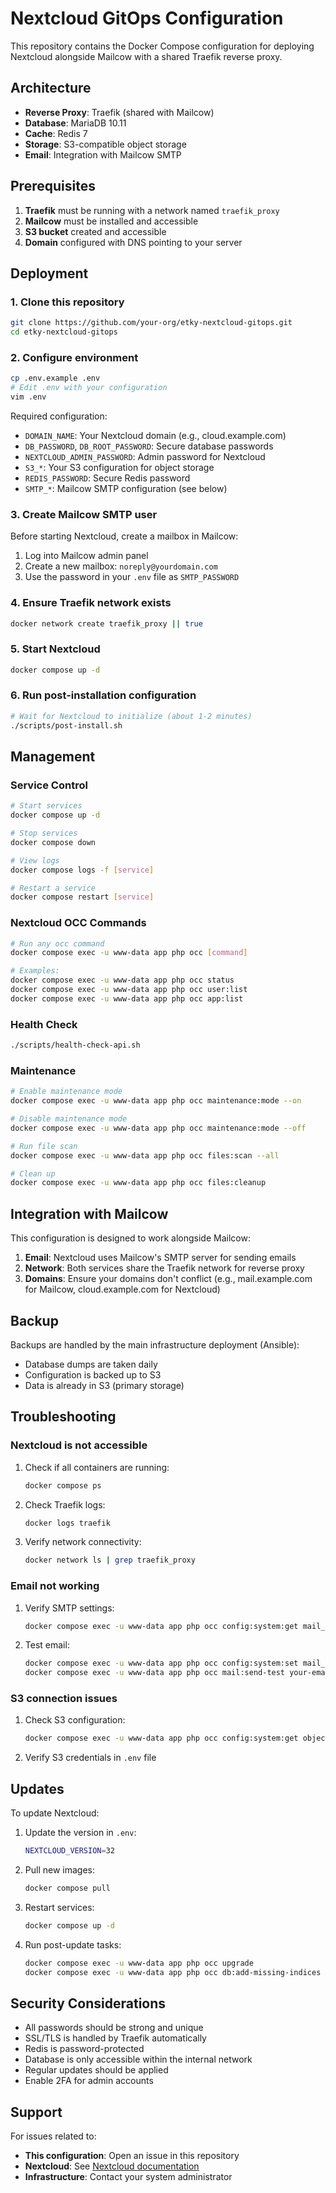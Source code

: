 # Nextcloud GitOps Configuration

This repository contains the Docker Compose configuration for deploying Nextcloud alongside Mailcow with a shared Traefik reverse proxy.

## Architecture

- **Reverse Proxy**: Traefik (shared with Mailcow)
- **Database**: MariaDB 10.11
- **Cache**: Redis 7
- **Storage**: S3-compatible object storage
- **Email**: Integration with Mailcow SMTP

## Prerequisites

1. **Traefik** must be running with a network named `traefik_proxy`
2. **Mailcow** must be installed and accessible
3. **S3 bucket** created and accessible
4. **Domain** configured with DNS pointing to your server

## Deployment

### 1. Clone this repository

```bash
git clone https://github.com/your-org/etky-nextcloud-gitops.git
cd etky-nextcloud-gitops
```

### 2. Configure environment

```bash
cp .env.example .env
# Edit .env with your configuration
vim .env
```

Required configuration:
- `DOMAIN_NAME`: Your Nextcloud domain (e.g., cloud.example.com)
- `DB_PASSWORD`, `DB_ROOT_PASSWORD`: Secure database passwords
- `NEXTCLOUD_ADMIN_PASSWORD`: Admin password for Nextcloud
- `S3_*`: Your S3 configuration for object storage
- `REDIS_PASSWORD`: Secure Redis password
- `SMTP_*`: Mailcow SMTP configuration (see below)

### 3. Create Mailcow SMTP user

Before starting Nextcloud, create a mailbox in Mailcow:

1. Log into Mailcow admin panel
2. Create a new mailbox: `noreply@yourdomain.com`
3. Use the password in your `.env` file as `SMTP_PASSWORD`

### 4. Ensure Traefik network exists

```bash
docker network create traefik_proxy || true
```

### 5. Start Nextcloud

```bash
docker compose up -d
```

### 6. Run post-installation configuration

```bash
# Wait for Nextcloud to initialize (about 1-2 minutes)
./scripts/post-install.sh
```

## Management

### Service Control

```bash
# Start services
docker compose up -d

# Stop services
docker compose down

# View logs
docker compose logs -f [service]

# Restart a service
docker compose restart [service]
```

### Nextcloud OCC Commands

```bash
# Run any occ command
docker compose exec -u www-data app php occ [command]

# Examples:
docker compose exec -u www-data app php occ status
docker compose exec -u www-data app php occ user:list
docker compose exec -u www-data app php occ app:list
```

### Health Check

```bash
./scripts/health-check-api.sh
```

### Maintenance

```bash
# Enable maintenance mode
docker compose exec -u www-data app php occ maintenance:mode --on

# Disable maintenance mode
docker compose exec -u www-data app php occ maintenance:mode --off

# Run file scan
docker compose exec -u www-data app php occ files:scan --all

# Clean up
docker compose exec -u www-data app php occ files:cleanup
```

## Integration with Mailcow

This configuration is designed to work alongside Mailcow:

1. **Email**: Nextcloud uses Mailcow's SMTP server for sending emails
2. **Network**: Both services share the Traefik network for reverse proxy
3. **Domains**: Ensure your domains don't conflict (e.g., mail.example.com for Mailcow, cloud.example.com for Nextcloud)

## Backup

Backups are handled by the main infrastructure deployment (Ansible):
- Database dumps are taken daily
- Configuration is backed up to S3
- Data is already in S3 (primary storage)

## Troubleshooting

### Nextcloud is not accessible

1. Check if all containers are running:
   ```bash
   docker compose ps
   ```

2. Check Traefik logs:
   ```bash
   docker logs traefik
   ```

3. Verify network connectivity:
   ```bash
   docker network ls | grep traefik_proxy
   ```

### Email not working

1. Verify SMTP settings:
   ```bash
   docker compose exec -u www-data app php occ config:system:get mail_smtphost
   ```

2. Test email:
   ```bash
   docker compose exec -u www-data app php occ config:system:set mail_send_plaintext_only --value=true
   docker compose exec -u www-data app php occ mail:send-test your-email@example.com
   ```

### S3 connection issues

1. Check S3 configuration:
   ```bash
   docker compose exec -u www-data app php occ config:system:get objectstore
   ```

2. Verify S3 credentials in `.env` file

## Updates

To update Nextcloud:

1. Update the version in `.env`:
   ```bash
   NEXTCLOUD_VERSION=32
   ```

2. Pull new images:
   ```bash
   docker compose pull
   ```

3. Restart services:
   ```bash
   docker compose up -d
   ```

4. Run post-update tasks:
   ```bash
   docker compose exec -u www-data app php occ upgrade
   docker compose exec -u www-data app php occ db:add-missing-indices
   ```

## Security Considerations

- All passwords should be strong and unique
- SSL/TLS is handled by Traefik automatically
- Redis is password-protected
- Database is only accessible within the internal network
- Regular updates should be applied
- Enable 2FA for admin accounts

## Support

For issues related to:
- **This configuration**: Open an issue in this repository
- **Nextcloud**: See [Nextcloud documentation](https://docs.nextcloud.com)
- **Infrastructure**: Contact your system administrator